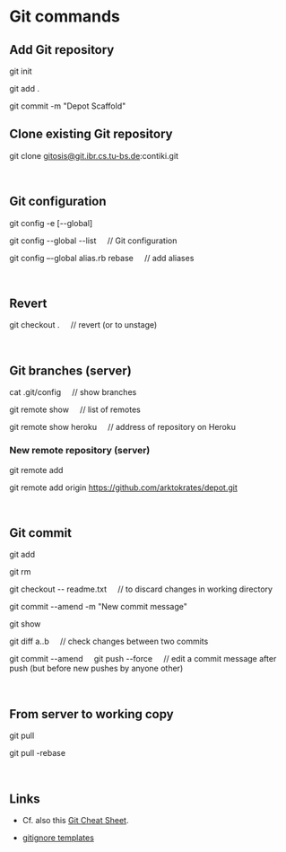 
Git commands
============


## Add Git repository

git init

git add .

git commit -m "Depot Scaffold"


## Clone existing Git repository

git clone gitosis@git.ibr.cs.tu-bs.de:contiki.git


&nbsp;


## Git configuration

git config -e [--global]

git config --global --list &nbsp;&nbsp;&nbsp; // Git configuration

git config –-global alias.rb rebase &nbsp;&nbsp;&nbsp; // add aliases


&nbsp;


## Revert

git checkout . &nbsp;&nbsp;&nbsp; // revert (or to unstage)


&nbsp;



## Git branches (server)

cat .git/config &nbsp;&nbsp;&nbsp; // show branches

git remote show &nbsp;&nbsp;&nbsp; // list of remotes

git remote show heroku &nbsp;&nbsp;&nbsp; // address of repository on Heroku


### New remote repository (server)

git remote add <name> <giturl>

git remote add origin https://github.com/arktokrates/depot.git


&nbsp;



## Git commit

git add <file>

git rm <file>

git checkout -- readme.txt &nbsp;&nbsp;&nbsp; // to discard changes in working directory

git commit --amend -m "New commit message"

git show <commit>

git diff a..b &nbsp;&nbsp;&nbsp; // check changes between two commits

git commit --amend &nbsp;&nbsp;&nbsp; git push --force <repository> <branch> &nbsp;&nbsp;&nbsp; // edit a commit message after push (but before new pushes by anyone other)


&nbsp;


## From server to working copy

git pull

git pull -rebase



&nbsp;


## Links

* Cf. also this [Git Cheat Sheet](http://cheat.errtheblog.com/s/git).

* [gitignore templates](https://github.com/github/gitignore)

&nbsp;




